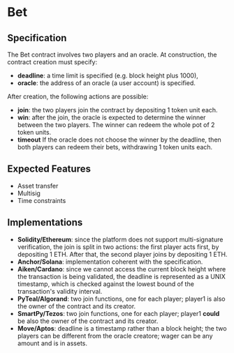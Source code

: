 # Bet

## Specification
The Bet contract involves two players and an oracle. 
At construction, the contract creation must specify:
- **deadline**: a time limit is specified  (e.g. block height plus 1000), 
- **oracle**: the address of an oracle (a user account) is specified.	

After creation, the following actions are possible: 
- **join**: the two players join the contract by depositing 1 token unit each.
- **win**: after the join, the oracle is expected to determine the winner between the two players.
The winner can redeem the whole pot of 2 token units.
- **timeout** If the oracle does not choose the winner by the deadline,
then both players can redeem their bets, withdrawing 1 token units each.


## Expected Features

- Asset transfer
- Multisig
- Time constraints


## Implementations

- **Solidity/Ethereum**: since the platform does not support multi-signature verification, the join is split in two actions: the first player acts first, by depositing 1 ETH. After that, the second player joins by depositing 1 ETH.
- **Anchor/Solana**: implementation coherent with the specification.
- **Aiken/Cardano**: since we cannot access the current block height where the transaction is being validated, the deadline is represented as a UNIX timestamp, which is checked against the lowest bound of the transaction's validity interval.
- **PyTeal/Algorand**: two join functions, one for each player; player1 is also the owner of the contract and its creator.
- **SmartPy/Tezos**: two join functions, one for each player; player1 **could** be also the owner of the contract and its creator.
- **Move/Aptos**: deadline is a timestamp rather than a block height; the two players can be different from the oracle creatore; wager can be any amount and is in assets.

